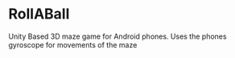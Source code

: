 # RollABall
Unity Based 3D maze game for Android phones. Uses the phones gyroscope for movements of the maze
